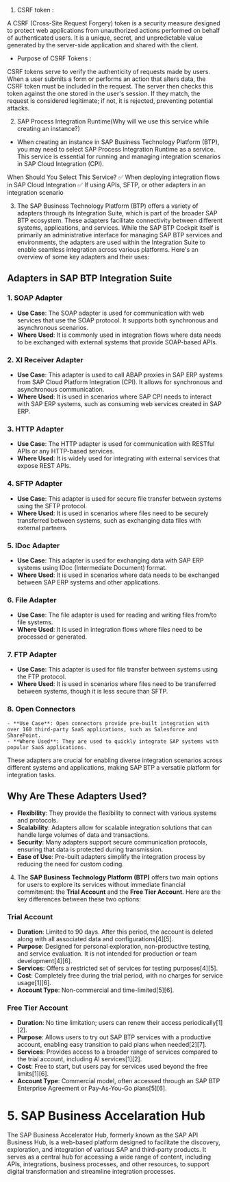 1. CSRF token :

A CSRF (Cross-Site Request Forgery) token is a security measure designed to protect web applications from unauthorized actions performed on behalf of authenticated users. It is a unique, secret, and unpredictable value generated by the server-side application and shared with the client.

- Purpose of CSRF Tokens :

CSRF tokens serve to verify the authenticity of requests made by users. When a user submits a form or performs an action that alters data, the CSRF token must be included in the request. The server then checks this token against the one stored in the user's session. If they match, the request is considered legitimate; if not, it is rejected, preventing potential attacks.


2. SAP Process Integration Runtime(Why will we use this service while creating an instance?)

- When creating an instance in SAP Business Technology Platform (BTP), you may need to select SAP Process Integration Runtime as a service. This service is essential for running and managing integration scenarios in SAP Cloud Integration (CPI).

When Should You Select This Service?
✅ When deploying integration flows in SAP Cloud Integration
✅ If using APIs, SFTP, or other adapters in an integration scenario



3. The SAP Business Technology Platform (BTP) offers a variety of adapters through its Integration Suite, which is part of the broader SAP BTP ecosystem. These adapters facilitate connectivity between different systems, applications, and services. While the SAP BTP Cockpit itself is primarily an administrative interface for managing SAP BTP services and environments, the adapters are used within the Integration Suite to enable seamless integration across various platforms. Here's an overview of some key adapters and their uses:

## Adapters in SAP BTP Integration Suite

### 1. SOAP Adapter
   - **Use Case**: The SOAP adapter is used for communication with web services that use the SOAP protocol. It supports both synchronous and asynchronous scenarios.
   - **Where Used**: It is commonly used in integration flows where data needs to be exchanged with external systems that provide SOAP-based APIs.

### 2. XI Receiver Adapter
   - **Use Case**: This adapter is used to call ABAP proxies in SAP ERP systems from SAP Cloud Platform Integration (CPI). It allows for synchronous and asynchronous communication.
   - **Where Used**: It is used in scenarios where SAP CPI needs to interact with SAP ERP systems, such as consuming web services created in SAP ERP.

### 3. HTTP Adapter
   - **Use Case**: The HTTP adapter is used for communication with RESTful APIs or any HTTP-based services.
   - **Where Used**: It is widely used for integrating with external services that expose REST APIs.

### 4. SFTP Adapter
   - **Use Case**: This adapter is used for secure file transfer between systems using the SFTP protocol.
   - **Where Used**: It is used in scenarios where files need to be securely transferred between systems, such as exchanging data files with external partners.

### 5. IDoc Adapter
   - **Use Case**: This adapter is used for exchanging data with SAP ERP systems using IDoc (Intermediate Document) format.
   - **Where Used**: It is used in scenarios where data needs to be exchanged between SAP ERP systems and other applications.

### 6. File Adapter
   - **Use Case**: The file adapter is used for reading and writing files from/to file systems.
   - **Where Used**: It is used in integration flows where files need to be processed or generated.

### 7. FTP Adapter
   - **Use Case**: This adapter is used for file transfer between systems using the FTP protocol.
   - **Where Used**: It is used in scenarios where files need to be transferred between systems, though it is less secure than SFTP.

### 8. Open Connectors
    - **Use Case**: Open connectors provide pre-built integration with over 160 third-party SaaS applications, such as Salesforce and SharePoint.
    - **Where Used**: They are used to quickly integrate SAP systems with popular SaaS applications.

These adapters are crucial for enabling diverse integration scenarios across different systems and applications, making SAP BTP a versatile platform for integration tasks.

## Why Are These Adapters Used?
- **Flexibility**: They provide the flexibility to connect with various systems and protocols.
- **Scalability**: Adapters allow for scalable integration solutions that can handle large volumes of data and transactions.
- **Security**: Many adapters support secure communication protocols, ensuring that data is protected during transmission.
- **Ease of Use**: Pre-built adapters simplify the integration process by reducing the need for custom coding.



4. The **SAP Business Technology Platform (BTP)** offers two main options for users to explore its services without immediate financial commitment: the **Trial Account** and the **Free Tier Account**. Here are the key differences between these two options:

### Trial Account

- **Duration**: Limited to 90 days. After this period, the account is deleted along with all associated data and configurations[4][5].
- **Purpose**: Designed for personal exploration, non-productive testing, and service evaluation. It is not intended for production or team development[4][6].
- **Services**: Offers a restricted set of services for testing purposes[4][5].
- **Cost**: Completely free during the trial period, with no charges for service usage[1][6].
- **Account Type**: Non-commercial and time-limited[5][6].

### Free Tier Account

- **Duration**: No time limitation; users can renew their access periodically[1][2].
- **Purpose**: Allows users to try out SAP BTP services with a productive account, enabling easy transition to paid plans when needed[2][7].
- **Services**: Provides access to a broader range of services compared to the trial account, including AI services[1][2].
- **Cost**: Free to start, but users pay for services used beyond the free limits[1][6].
- **Account Type**: Commercial model, often accessed through an SAP BTP Enterprise Agreement or Pay-As-You-Go plans[5][6].


# 5. SAP Business Accelaration Hub

The SAP Business Accelerator Hub, formerly known as the SAP API Business Hub, is a web-based platform designed to facilitate the discovery, exploration, and integration of various SAP and third-party products. It serves as a central hub for accessing a wide range of content, including APIs, integrations, business processes, and other resources, to support digital transformation and streamline integration processes.


